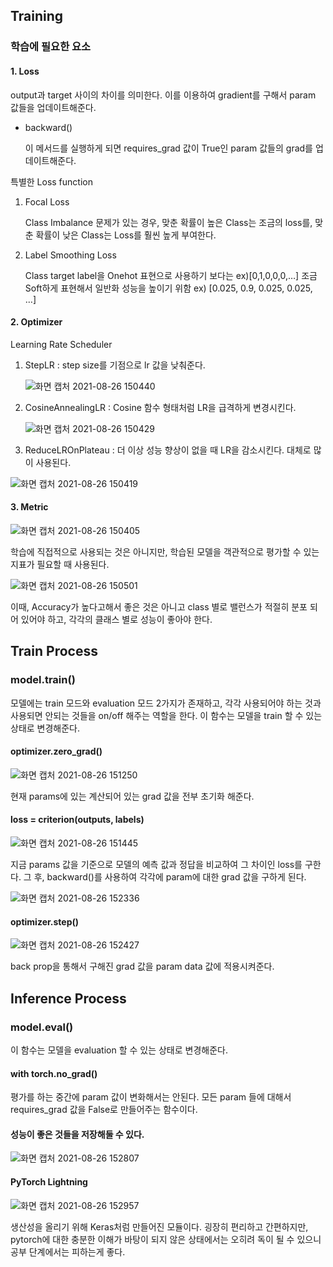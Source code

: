 ## Training



### 학습에 필요한 요소

#### 1. Loss

output과 target 사이의 차이를 의미한다. 이를 이용하여 gradient를 구해서 param 값들을 업데이트해준다.

* backward()

  이 메서드를 실행하게 되면 requires_grad 값이 True인 param 값들의 grad를 업데이트해준다.



특별한 Loss function

1. Focal Loss 

   Class Imbalance 문제가 있는 경우, 맞춘 확률이 높은 Class는 조금의 loss를, 맞춘 확률이 낮은 Class는 Loss를 훨씬 높게 부여한다.

2. Label Smoothing Loss 

   Class target label을 Onehot 표현으로 사용하기 보다는 ex)[0,1,0,0,0,…] 조금 Soft하게 표현해서 일반화 성능을 높이기 위함 ex) [0.025, 0.9, 0.025, 0.025, …]



#### 2. Optimizer

Learning Rate Scheduler

1. StepLR : step size를 기점으로 lr 값을 낮춰준다.

   ![화면 캡처 2021-08-26 150440](https://user-images.githubusercontent.com/88299729/130909692-5696d0b5-538d-4b0a-90ff-f8c648e74069.png)

2. CosineAnnealingLR  : Cosine 함수 형태처럼 LR을 급격하게 변경시킨다.

   ![화면 캡처 2021-08-26 150429](https://user-images.githubusercontent.com/88299729/130909678-89c36162-abb6-42e8-a128-64539ed364d0.png)

3. ReduceLROnPlateau : 더 이상 성능 향상이 없을 때 LR을 감소시킨다. 대체로 많이 사용된다.

![화면 캡처 2021-08-26 150419](https://user-images.githubusercontent.com/88299729/130909665-d7873458-fad1-4919-a2a9-0d71bdadd59e.png)



#### 3. Metric



![화면 캡처 2021-08-26 150405](https://user-images.githubusercontent.com/88299729/130909642-085440ca-9cb3-4ad2-b1e4-314c94d8c7d9.png)



학습에 직접적으로 사용되는 것은 아니지만, 학습된 모델을 객관적으로 평가할 수 있는 지표가 필요할 때 사용된다.



![화면 캡처 2021-08-26 150501](https://user-images.githubusercontent.com/88299729/130909720-4b88736b-ba6d-4fb7-b232-10a13a05a59e.png)



이때, Accuracy가 높다고해서 좋은 것은 아니고 class 별로 밸런스가 적절히 분포 되어 있어야 하고, 각각의 클래스 별로 성능이 좋아야 한다.





## Train Process



### model.train()

모델에는 train 모드와 evaluation 모드 2가지가 존재하고, 각각 사용되어야 하는 것과 사용되면 안되는 것들을 on/off 해주는 역할을 한다. 이 함수는 모델을 train 할 수 있는 상태로 변경해준다. 



#### optimizer.zero_grad()

![화면 캡처 2021-08-26 151250](https://user-images.githubusercontent.com/88299729/130912427-b8d50273-e66d-4861-86a1-0af7bc1889cf.png)

현재 params에 있는 계산되어 있는 grad 값을 전부 초기화 해준다.



#### loss = criterion(outputs, labels)

![화면 캡처 2021-08-26 151445](https://user-images.githubusercontent.com/88299729/130912471-d90e2021-109e-42ce-9606-21bf9152ec29.png)

지금 params 값을 기준으로 모델의 예측 값과 정답을 비교하여 그 차이인 loss를 구한다. 그 후, backward()를 사용하여 각각에 param에 대한 grad 값을 구하게 된다.



![화면 캡처 2021-08-26 152336](https://user-images.githubusercontent.com/88299729/130912490-9961cdad-1fa9-4c6f-b6c9-3a5999067422.png)



#### optimizer.step()

![화면 캡처 2021-08-26 152427](https://user-images.githubusercontent.com/88299729/130912531-9f38115b-5fc5-4033-983c-c6c1a4b5b74c.png)

back prop을 통해서 구해진 grad 값을 param data 값에 적용시켜준다.



## Inference Process



### model.eval()

이 함수는 모델을 evaluation 할 수 있는 상태로 변경해준다.



#### with torch.no_grad()

평가를 하는 중간에 param 값이 변화해서는 안된다. 모든 param 들에 대해서 requires_grad 값을 False로 만들어주는 함수이다.



#### 성능이 좋은 것들을 저장해둘 수 있다.



![화면 캡처 2021-08-26 152807](https://user-images.githubusercontent.com/88299729/130912560-efcd41fe-f65b-4a28-a753-7d2341a9a67e.png)



#### PyTorch Lightning

![화면 캡처 2021-08-26 152957](https://user-images.githubusercontent.com/88299729/130912580-5b66daf8-16b3-4731-9b9b-73d5f420669f.png)

생산성을 올리기 위해 Keras처럼 만들어진 모듈이다. 굉장히 편리하고 간편하지만, pytorch에 대한 충분한 이해가 바탕이 되지 않은 상태에서는 오히려 독이 될 수 있으니 공부 단계에서는 피하는게 좋다.

